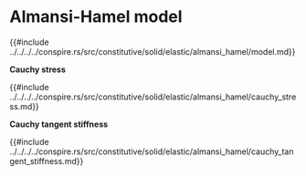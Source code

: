 # Almansi-Hamel model

{{#include ../../../../conspire.rs/src/constitutive/solid/elastic/almansi_hamel/model.md}}

**Cauchy stress**

{{#include ../../../../conspire.rs/src/constitutive/solid/elastic/almansi_hamel/cauchy_stress.md}}

**Cauchy tangent stiffness**

{{#include ../../../../conspire.rs/src/constitutive/solid/elastic/almansi_hamel/cauchy_tangent_stiffness.md}}
